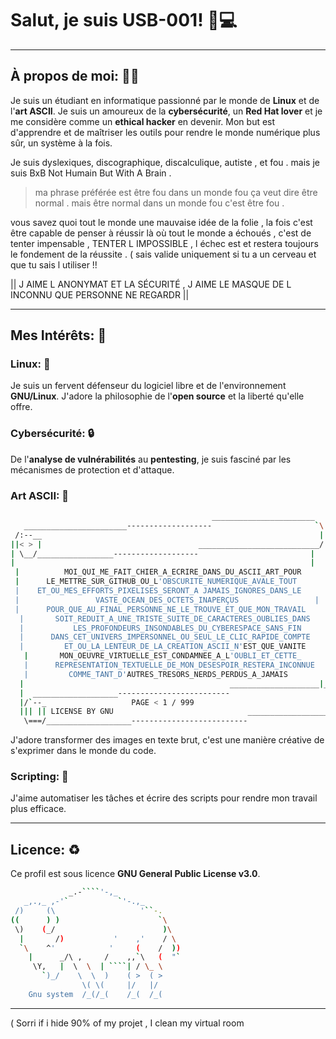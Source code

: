 # Salut, je suis USB-001\! 👋💻

---

## À propos de moi: 🙅‍♂️

Je suis un étudiant en informatique passionné par le monde de **Linux** et de l'**art ASCII**. Je suis un amoureux de la **cybersécurité**, un <span style="color:\#FF0000;">**Red Hat lover**</span> et je me considère comme un <span style="color:\#FFD700;">**ethical hacker**</span> en devenir. Mon but est d'apprendre et de maîtriser les outils pour rendre le monde numérique plus sûr, un système à la fois.

Je suis dyslexiques,  discographique,  discalculique, autiste , et fou . mais je suis BxB Not Humain But With A Brain .

> ma phrase préférée est être fou dans un monde fou ça veut dire être normal . mais être normal dans un monde fou c'est être fou .

vous savez quoi tout le monde une mauvaise idée de la folie , la fois c'est être capable de penser à réussir là où tout le monde a échoués  , c'est de tenter impensable , TENTER L IMPOSSIBLE , l échec  est et restera  toujours  le fondement  de la réussite  .  ( sais valide uniquement  si tu a un cerveau  et que tu sais l utiliser !!


|| J AIME L ANONYMAT  ET LA SÉCURITÉ , J AIME LE MASQUE  DE L INCONNU QUE PERSONNE  NE REGARDR ||

---

## Mes Intérêts: 🔰

### Linux: 🐧

Je suis un fervent défenseur du logiciel libre et de l'environnement **GNU/Linux**. J'adore la philosophie de l'**open source** et la liberté qu'elle offre.

### Cybersécurité: 🔒

De l'**analyse de vulnérabilités** au **pentesting**, je suis fasciné par les mécanismes de protection et d'attaque.

### Art ASCII: 🎨
```bash
                                             _______________________
   _______________________-------------------                       `\
 /:--__                                                              |
||< > |                                   ___________________________/
| \__/_________________-------------------                         |
|                                                                  |
 |          MOI_QUI_ME_FAIT_CHIER_A_ECRIRE_DANS_DU_ASCII_ART_POUR       |
 |      LE_METTRE_SUR_GITHUB_OU_L'OBSCURITE_NUMERIQUE_AVALE_TOUT       |
 |    ET_OU_MES_EFFORTS_PIXELISES_SERONT_A JAMAIS_IGNORES_DANS_LE      |
 |                 VASTE_OCEAN_DES_OCTETS_INAPERÇUS                 |
 |      POUR_QUE_AU_FINAL_PERSONNE_NE_LE_TROUVE_ET_QUE_MON_TRAVAIL     |
  |       SOIT_REDUIT_A_UNE_TRISTE_SUITE_DE_CARACTERES_OUBLIES_DANS     |
  |           LES_PROFONDEURS_INSONDABLES_DU_CYBERESPACE_SANS_FIN       |
  |      DANS_CET_UNIVERS_IMPERSONNEL_OU_SEUL_LE_CLIC_RAPIDE_COMPTE     |
  |         ET_OU_LA_LENTEUR_DE_LA_CREATION_ASCII_N'EST_QUE_VANITE      |
   |       MON_OEUVRE_VIRTUELLE_EST_CONDAMNEE_A_L'OUBLI_ET_CETTE_      |
   |      REPRESENTATION_TEXTUELLE_DE_MON_DESESPOIR_RESTERA_INCONNUE    |
   |         COMME_TANT_D'AUTRES_TRESORS_NERDS_PERDUS_A_JAMAIS         |
  |                                              ____________________|_
  |  ___________________-------------------------                      `\
  |/`--_                   PAGE < 1 / 999                               |
  ||| || LICENSE BY GNU                              ___________________/
   \===/___________________--------------------------


```

J'adore transformer des images en texte brut, c'est une manière créative de s'exprimer dans le monde du code.

### Scripting: 📝

J'aime automatiser les tâches et écrire des scripts pour rendre mon travail plus efficace.

---

## Licence: ♻️

Ce profil est sous licence **<span style="color:\#FF0000;">GNU General Public License v3.0</span>**.

```bash
             _.-````'-,_
   _,.,_ ,-'`           `'-.,_
 /)     (\                   '``-.
((      ) )                      `\
 \)    (_/                        )\
  |       /)           '    ,'    / \
  `\    ^'            '     (    /  ))
    |      _/\ ,     /    ,,`\   (  "`
     \Y,   |  \  \  | ````| / \_ \
       `)_/    \  \  )    ( >  ( >
                \( \(     |/   |/
    Gnu system  /_(/_(    /_(  /_(

```

---
( Sorri if i hide 90% of my projet , I clean my virtual room 

